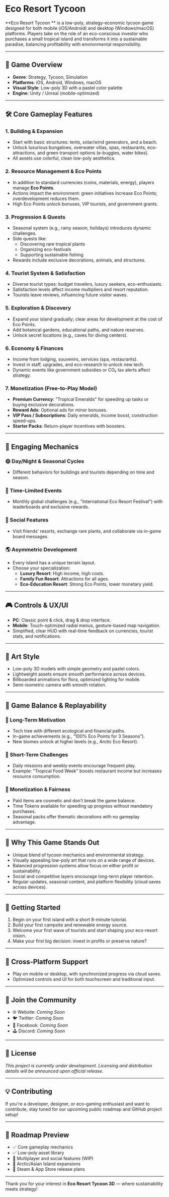 # Eco Resort Tycoon 

**Eco Resort Tycoon ** is a low-poly, strategy-economic tycoon game designed for both mobile (iOS/Android) and desktop (Windows/macOS) platforms. Players take on the role of an eco-conscious investor who purchases a small tropical island and transforms it into a sustainable paradise, balancing profitability with environmental responsibility.

---

## 🌴 Game Overview

- **Genre**: Strategy, Tycoon, Simulation  
- **Platforms**: iOS, Android, Windows, macOS  
- **Visual Style**: Low-poly 3D with a pastel color palette  
- **Engine**: Unity / Unreal (mobile-optimized)

---

## 🛠️ Core Gameplay Features

### 1. **Building & Expansion**
- Start with basic structures: tents, solar/wind generators, and a beach.
- Unlock luxurious bungalows, overwater villas, spas, restaurants, eco-attractions, and green transport options (e-buggies, water bikes).
- All assets use colorful, clean low-poly aesthetics.

### 2. **Resource Management & Eco Points**
- In addition to standard currencies (coins, materials, energy), players manage **Eco Points**.
- Actions impact the environment: green initiatives increase Eco Points; overdevelopment reduces them.
- High Eco Points unlock bonuses, VIP tourists, and government grants.

### 3. **Progression & Quests**
- Seasonal system (e.g., rainy season, holidays) introduces dynamic challenges.
- Side quests like:
  - Discovering rare tropical plants
  - Organizing eco-festivals
  - Supporting sustainable fishing
- Rewards include exclusive decorations, animals, and structures.

### 4. **Tourist System & Satisfaction**
- Diverse tourist types: budget travelers, luxury seekers, eco-enthusiasts.
- Satisfaction levels affect income multipliers and resort reputation.
- Tourists leave reviews, influencing future visitor waves.

### 5. **Exploration & Discovery**
- Expand your island gradually; clear areas for development at the cost of Eco Points.
- Add botanical gardens, educational paths, and nature reserves.
- Unlock secret locations (e.g., caves for diving centers).

### 6. **Economy & Finances**
- Income from lodging, souvenirs, services (spa, restaurants).
- Invest in staff, upgrades, and eco-research to unlock new tech.
- Dynamic events like government subsidies or CO₂ tax alerts affect strategy.

### 7. **Monetization (Free-to-Play Model)**
- **Premium Currency**: "Tropical Emeralds" for speeding up tasks or buying exclusive decorations.
- **Reward Ads**: Optional ads for minor bonuses.
- **VIP Pass / Subscriptions**: Daily emeralds, income boost, construction speed-ups.
- **Starter Packs**: Return-player incentives with boosters.

---

## 🔁 Engaging Mechanics

### 🌞 Day/Night & Seasonal Cycles
- Different behaviors for buildings and tourists depending on time and season.

### 📆 Time-Limited Events
- Monthly global challenges (e.g., "International Eco Resort Festival") with leaderboards and exclusive rewards.

### 🤝 Social Features
- Visit friends' resorts, exchange rare plants, and collaborate via in-game board messages.

### 🌎 Asymmetric Development
- Every island has a unique terrain layout.
- Choose your specialization:
  - **Luxury Resort**: High income, high costs.
  - **Family Fun Resort**: Attractions for all ages.
  - **Eco-Education Resort**: Strong Eco Points, lower monetary yield.

---

## 🎮 Controls & UX/UI

- **PC**: Classic point & click, drag & drop interface.
- **Mobile**: Touch-optimized radial menus, gesture-based map navigation.
- Simplified, clear HUD with real-time feedback on currencies, tourist stats, and notifications.

---

## 🎨 Art Style

- Low-poly 3D models with simple geometry and pastel colors.
- Lightweight assets ensure smooth performance across devices.
- Billboarded animations for flora, optimized lighting for mobile.
- Semi-isometric camera with smooth rotation.

---

## 🧠 Game Balance & Replayability

### 🧬 Long-Term Motivation
- Tech tree with different ecological and financial paths.
- In-game achievements (e.g., “100% Eco Points for 3 Seasons”).
- New biomes unlock at higher levels (e.g., Arctic Eco Resort).

### 🔁 Short-Term Challenges
- Daily missions and weekly events encourage frequent play.
- Example: "Tropical Food Week" boosts restaurant income but increases resource consumption.

### 💸 Monetization & Fairness
- Paid items are cosmetic and don’t break the game balance.
- Time Tokens available for speeding up progress without mandatory purchases.
- Seasonal packs offer thematic decorations with no gameplay advantage.

---

## 🌟 Why This Game Stands Out

- Unique blend of tycoon mechanics and environmental strategy.
- Visually appealing low-poly art that runs on a wide range of devices.
- Balanced progression systems allow focus on either profit or sustainability.
- Social and competitive layers encourage long-term player retention.
- Regular updates, seasonal content, and platform flexibility (cloud saves across devices).

---

## 🚀 Getting Started

1. Begin on your first island with a short 8-minute tutorial.
2. Build your first campsite and renewable energy source.
3. Welcome your first wave of tourists and start shaping your eco-resort vision.
4. Make your first big decision: invest in profits or preserve nature?

---

## 📱 Cross-Platform Support

- Play on mobile or desktop, with synchronized progress via cloud saves.
- Optimized controls and UI for both touchscreen and traditional input.

---

## 👥 Join the Community

- 🌐 Website: _Coming Soon_
- 🐦 Twitter: _Coming Soon_
- 📘 Facebook: _Coming Soon_
- 🕹️ Discord: _Coming Soon_

---

## 📄 License

_This project is currently under development. Licensing and distribution details will be announced upon official release._

---

## 💡 Contributing

If you're a developer, designer, or eco-gaming enthusiast and want to contribute, stay tuned for our upcoming public roadmap and GitHub project setup!

---

## 🧩 Roadmap Preview

- ✅ Core gameplay mechanics
- ✅ Low-poly asset library
- 🔄 Multiplayer and social features (WIP)
- 🚧 Arctic/Asian Island expansions
- 🚀 Steam & App Store release plans

---

Thank you for your interest in **Eco Resort Tycoon 3D** — where sustainability meets strategy!
